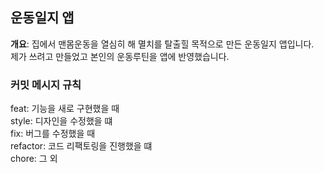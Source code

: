 ## 운동일지 앱
<b>개요</b>: 집에서 맨몸운동을 열심히 해 멸치를 탈출힐 목적으로 만든 운동일지 앱입니다.<br>
제가 쓰려고 만들었고 본인의 운동루틴을 앱에 반영했습니다.

### 커밋 메시지 규칙
feat: 기능을 새로 구현했을 때<br>
style: 디자인을 수정했을 떄<br>
fix: 버그를 수정했을 때<br>
refactor: 코드 리팩토링을 진행했을 떄<br>
chore: 그 외
